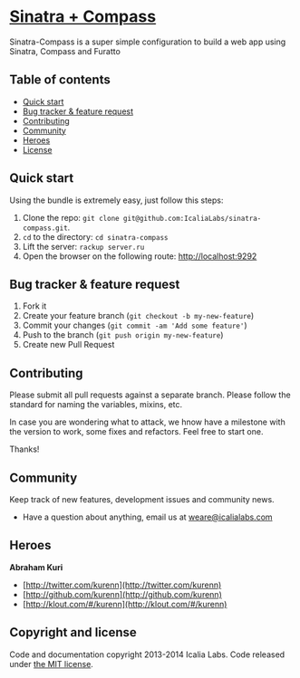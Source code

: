 # [Sinatra + Compass](https://github.com/IcaliaLabs/sinatra-compass)

Sinatra-Compass is a super simple configuration to build a web app using Sinatra, Compass and Furatto


## Table of contents
- [Quick start](#quick-start)
- [Bug tracker & feature request](#bug-tracker-&-feature-request)
- [Contributing](#contributing)
- [Community](#community)
- [Heroes](#heroes)
- [License](#license)

## Quick start

Using the bundle is extremely easy, just follow this steps:

1. Clone the repo: `git clone git@github.com:IcaliaLabs/sinatra-compass.git`.
2. `cd` to the directory: `cd sinatra-compass` 
3. Lift the server: `rackup server.ru`
4. Open the browser on the following route: [http://localhost:9292](http://localhost:9292)


## Bug tracker & feature request

1. Fork it
2. Create your feature branch (`git checkout -b my-new-feature`)
3. Commit your changes (`git commit -am 'Add some feature'`)
4. Push to the branch (`git push origin my-new-feature`)
5. Create new Pull Request


## Contributing

Please submit all pull requests against a separate branch. Please follow the standard for naming the variables, mixins, etc.

In case you are wondering what to attack, we hnow have a milestone with the version to work, some fixes and refactors. Feel free to start one.

Thanks!

## Community

Keep track of new features, development issues and community news.

* Have a question about anything, email us at weare@icalialabs.com


## Heroes

**Abraham Kuri**

+ [http://twitter.com/kurenn](http://twitter.com/kurenn)
+ [http://github.com/kurenn](http://github.com/kurenn)
+ [http://klout.com/#/kurenn](http://klout.com/#/kurenn)


## Copyright and license

Code and documentation copyright 2013-2014 Icalia Labs. Code released under [the MIT license](LICENSE).
